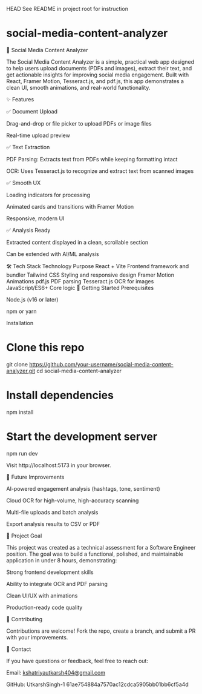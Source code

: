 HEAD
See README in project root for instruction
# social-media-content-analyzer
📄 Social Media Content Analyzer

The Social Media Content Analyzer is a simple, practical web app designed to help users upload documents (PDFs and images), extract their text, and get actionable insights for improving social media engagement. Built with React, Framer Motion, Tesseract.js, and pdf.js, this app demonstrates a clean UI, smooth animations, and real-world functionality.

✨ Features

✅ Document Upload

Drag-and-drop or file picker to upload PDFs or image files

Real-time upload preview

✅ Text Extraction

PDF Parsing: Extracts text from PDFs while keeping formatting intact

OCR: Uses Tesseract.js to recognize and extract text from scanned images

✅ Smooth UX

Loading indicators for processing

Animated cards and transitions with Framer Motion

Responsive, modern UI

✅ Analysis Ready

Extracted content displayed in a clean, scrollable section

Can be extended with AI/ML analysis

🛠️ Tech Stack
Technology	Purpose
React + Vite	Frontend framework and bundler
Tailwind CSS	Styling and responsive design
Framer Motion	Animations
pdf.js	PDF parsing
Tesseract.js	OCR for images
JavaScript/ES6+	Core logic
🚀 Getting Started
Prerequisites

Node.js (v16 or later)

npm or yarn

Installation
# Clone this repo
git clone https://github.com/your-username/social-media-content-analyzer.git
cd social-media-content-analyzer

# Install dependencies
npm install

# Start the development server
npm run dev


Visit http://localhost:5173 in your browser.

🔮 Future Improvements

AI-powered engagement analysis (hashtags, tone, sentiment)

Cloud OCR for high-volume, high-accuracy scanning

Multi-file uploads and batch analysis

Export analysis results to CSV or PDF

📜 Project Goal

This project was created as a technical assessment for a Software Engineer position. The goal was to build a functional, polished, and maintainable application in under 8 hours, demonstrating:

Strong frontend development skills

Ability to integrate OCR and PDF parsing

Clean UI/UX with animations

Production-ready code quality

🤝 Contributing

Contributions are welcome! Fork the repo, create a branch, and submit a PR with your improvements.

📧 Contact

If you have questions or feedback, feel free to reach out:

Email: kshatriyautkarsh404@gmail.com

GitHub: UtkarshSingh-1
61ae754884a7570ac12cdca5905bb01bb6cf5a4d

